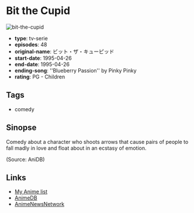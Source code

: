 # Bit the Cupid

![bit-the-cupid](https://cdn.myanimelist.net/images/anime/9/27208.jpg)

-   **type**: tv-serie
-   **episodes**: 48
-   **original-name**: ビット・ザ・キューピッド
-   **start-date**: 1995-04-26
-   **end-date**: 1995-04-26
-   **ending-song**: ''Blueberry Passion'' by Pinky Pinky
-   **rating**: PG - Children

## Tags

-   comedy

## Sinopse

Comedy about a character who shoots arrows that cause pairs of people to fall madly in love and float about in an ecstasy of emotion.

(Source: AniDB)

## Links

-   [My Anime list](https://myanimelist.net/anime/9812/Bit_the_Cupid)
-   [AnimeDB](http://anidb.info/perl-bin/animedb.pl?show=anime&aid=3514)
-   [AnimeNewsNetwork](http://www.animenewsnetwork.com/encyclopedia/anime.php?id=1222)
